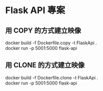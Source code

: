 # Flask API 專案

## 用 COPY 的方式建立映像

docker build -f Dockerfile.copy -t FlaskApi .  
docker run -p 5001:5000 flask-api

## 用 CLONE 的方式建立映像

docker build -f Dockerfile.clone -t FlaskApi .  
docker run -p 5001:5000 flask-api

